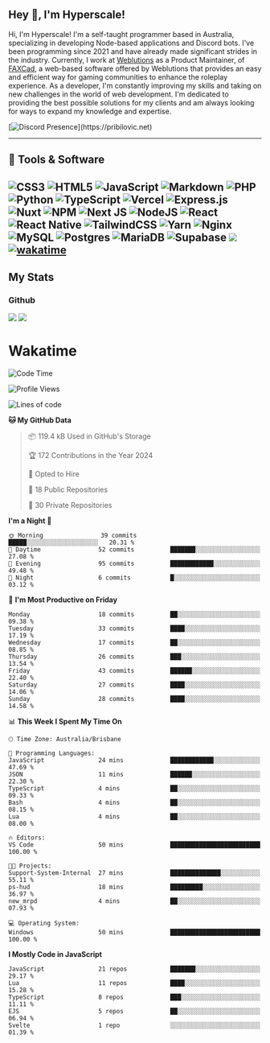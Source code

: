 ## Hey 👋, I'm Hyperscale!

Hi, I'm Hyperscale! I'm a self-taught programmer based in Australia, specializing in developing Node-based applications and Discord bots. I've been programming since 2021 and have already made significant strides in the industry. Currently, I work at [Weblutions](https://weblutions.com) as a Product Maintainer, of [FAXCad](https://weblutions.com/store/faxcad), a web-based software offered by Weblutions that provides an easy and efficient way for gaming communities to enhance the roleplay experience. As a developer, I'm constantly improving my skills and taking on new challenges in the world of web development. I'm dedicated to providing the best possible solutions for my clients and am always looking for ways to expand my knowledge and expertise.

[![Discord Presence](https://lanyard.cnrad.dev/api/906061699562475581?=idleMessage=:Just%Chillin%With%My%Kangaroo!)](https://pribilovic.net)

<p align="center">
<a href="https://github.com/Hyperscale1">
</a>
</p>

---
## 🔧 Tools & Software

![CSS3](https://img.shields.io/badge/css3-%231572B6.svg?style=for-the-badge&logo=css3&logoColor=white) ![HTML5](https://img.shields.io/badge/html5-%23E34F26.svg?style=for-the-badge&logo=html5&logoColor=white) ![JavaScript](https://img.shields.io/badge/javascript-%23323330.svg?style=for-the-badge&logo=javascript&logoColor=%23F7DF1E)  ![Markdown](https://img.shields.io/badge/markdown-%23000000.svg?style=for-the-badge&logo=markdown&logoColor=white) ![PHP](https://img.shields.io/badge/php-%23777BB4.svg?style=for-the-badge&logo=php&logoColor=white) ![Python](https://img.shields.io/badge/python-3670A0?style=for-the-badge&logo=python&logoColor=ffdd54) ![TypeScript](https://img.shields.io/badge/typescript-%23007ACC.svg?style=for-the-badge&logo=typescript&logoColor=white) ![Vercel](https://img.shields.io/badge/vercel-%23000000.svg?style=for-the-badge&logo=vercel&logoColor=white) ![Express.js](https://img.shields.io/badge/express.js-%23404d59.svg?style=for-the-badge&logo=express&logoColor=%2361DAFB) ![Nuxt](https://img.shields.io/badge/Nuxt-%23404d59.svg?style=for-the-badge&logo=nuxtdotjs&logoColor=%02dc82)  ![NPM](https://img.shields.io/badge/NPM-%23000000.svg?style=for-the-badge&logo=npm&logoColor=white) ![Next JS](https://img.shields.io/badge/Next-black?style=for-the-badge&logo=next.js&logoColor=white) ![NodeJS](https://img.shields.io/badge/node.js-6DA55F?style=for-the-badge&logo=node.js&logoColor=white) ![React](https://img.shields.io/badge/react-%2320232a.svg?style=for-the-badge&logo=react&logoColor=%2361DAFB) ![React Native](https://img.shields.io/badge/react_native-%2320232a.svg?style=for-the-badge&logo=react&logoColor=%2361DAFB) ![TailwindCSS](https://img.shields.io/badge/tailwindcss-%2338B2AC.svg?style=for-the-badge&logo=tailwind-css&logoColor=white) ![Yarn](https://img.shields.io/badge/yarn-%232C8EBB.svg?style=for-the-badge&logo=yarn&logoColor=white) ![Nginx](https://img.shields.io/badge/nginx-%23009639.svg?style=for-the-badge&logo=nginx&logoColor=white) ![MySQL](https://img.shields.io/badge/mysql-%2300f.svg?style=for-the-badge&logo=mysql&logoColor=white) ![Postgres](https://img.shields.io/badge/postgres-%23316192.svg?style=for-the-badge&logo=postgresql&logoColor=white) ![MariaDB](https://img.shields.io/badge/mariadb-%23316192.svg?style=for-the-badge&logo=mariadb&logoColor=white) ![Supabase](https://img.shields.io/badge/Supabase-3ECF8E?style=for-the-badge&logo=supabase&logoColor=white) ![](https://img.shields.io/badge/Ubuntu-E95420?style=for-the-badge&logo=ubuntu&logoColor=white) [![wakatime](https://wakatime.com/badge/user/6e098b16-30e8-493e-bf77-598fafbb912d.svg?style=for-the-badge)](https://wakatime.com/@6e098b16-30e8-493e-bf77-598fafbb912d) 
---
## My Stats

### Github
![](https://github-readme-stats.vercel.app/api?username=Hyperscale1&theme=blue-green)
![](https://github-readme-stats.vercel.app/api/top-langs/?username=Hyperscale1&theme=blue-green)

# Wakatime
<!--START_SECTION:waka-->
![Code Time](http://img.shields.io/badge/Code%20Time-815%20hrs%2037%20mins-blue)

![Profile Views](http://img.shields.io/badge/Profile%20Views-0-blue)

![Lines of code](https://img.shields.io/badge/From%20Hello%20World%20I%27ve%20Written-431.0%20thousand%20lines%20of%20code-blue)

**🐱 My GitHub Data** 

> 📦 119.4 kB Used in GitHub's Storage 
 > 
> 🏆 172 Contributions in the Year 2024
 > 
> 💼 Opted to Hire
 > 
> 📜 18 Public Repositories 
 > 
> 🔑 30 Private Repositories 
 > 
**I'm a Night 🦉** 

```text
🌞 Morning                39 commits          █████░░░░░░░░░░░░░░░░░░░░   20.31 % 
🌆 Daytime                52 commits          ███████░░░░░░░░░░░░░░░░░░   27.08 % 
🌃 Evening                95 commits          ████████████░░░░░░░░░░░░░   49.48 % 
🌙 Night                  6 commits           █░░░░░░░░░░░░░░░░░░░░░░░░   03.12 % 
```
📅 **I'm Most Productive on Friday** 

```text
Monday                   18 commits          ██░░░░░░░░░░░░░░░░░░░░░░░   09.38 % 
Tuesday                  33 commits          ████░░░░░░░░░░░░░░░░░░░░░   17.19 % 
Wednesday                17 commits          ██░░░░░░░░░░░░░░░░░░░░░░░   08.85 % 
Thursday                 26 commits          ███░░░░░░░░░░░░░░░░░░░░░░   13.54 % 
Friday                   43 commits          ██████░░░░░░░░░░░░░░░░░░░   22.40 % 
Saturday                 27 commits          ████░░░░░░░░░░░░░░░░░░░░░   14.06 % 
Sunday                   28 commits          ████░░░░░░░░░░░░░░░░░░░░░   14.58 % 
```


📊 **This Week I Spent My Time On** 

```text
🕑︎ Time Zone: Australia/Brisbane

💬 Programming Languages: 
JavaScript               24 mins             ████████████░░░░░░░░░░░░░   47.69 % 
JSON                     11 mins             ██████░░░░░░░░░░░░░░░░░░░   22.30 % 
TypeScript               4 mins              ██░░░░░░░░░░░░░░░░░░░░░░░   09.33 % 
Bash                     4 mins              ██░░░░░░░░░░░░░░░░░░░░░░░   08.15 % 
Lua                      4 mins              ██░░░░░░░░░░░░░░░░░░░░░░░   08.00 % 

🔥 Editors: 
VS Code                  50 mins             █████████████████████████   100.00 % 

🐱‍💻 Projects: 
Support-System-Internal  27 mins             ██████████████░░░░░░░░░░░   55.11 % 
ps-hud                   18 mins             █████████░░░░░░░░░░░░░░░░   36.97 % 
new_mrpd                 4 mins              ██░░░░░░░░░░░░░░░░░░░░░░░   07.93 % 

💻 Operating System: 
Windows                  50 mins             █████████████████████████   100.00 % 
```

**I Mostly Code in JavaScript** 

```text
JavaScript               21 repos            ███████░░░░░░░░░░░░░░░░░░   29.17 % 
Lua                      11 repos            ████░░░░░░░░░░░░░░░░░░░░░   15.28 % 
TypeScript               8 repos             ███░░░░░░░░░░░░░░░░░░░░░░   11.11 % 
EJS                      5 repos             ██░░░░░░░░░░░░░░░░░░░░░░░   06.94 % 
Svelte                   1 repo              ░░░░░░░░░░░░░░░░░░░░░░░░░   01.39 % 
```




<!--END_SECTION:waka-->
